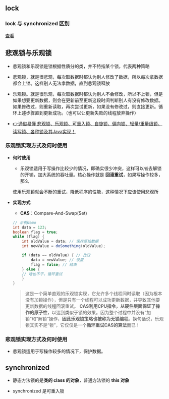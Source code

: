 ## lock

### lock 与 synchronized 区别
[查看](https://www.cnblogs.com/baizhanshi/p/6419268.html)

## 悲观锁与乐观锁

- 悲观锁和乐观锁是锁根据性质分的类，并不特指某个锁，代表两种策略

- 悲观锁，就是很悲观，每次取数据时都认为别人修改了数据，所以每次拿数据都会上锁。这样别人无法拿数据，直到悲观锁释放

- 乐观锁。就是很乐观，每次取数据时都认为别人不会修改，所以不上锁，但是如果想要更新数据，则会在更新前至更新这段时间判断别人有没有修改数据。如果修改过，则重新读取，再次尝试更新，如果没有修改过，则直接更新。循环上述步骤直到更新成功。（也可以让更新失败的线程放弃操作）

- [👉通俗易懂 悲观锁、乐观锁、可重入锁、自旋锁、偏向锁、轻量/重量级锁、读写锁、各种锁及其Java实现！](https://zhuanlan.zhihu.com/p/71156910)

### 乐观锁实现方式及何时使用

- **何时使用**

    - 乐观锁适用于写操作比较少的情况，即确实很少冲突，这样可以省去解锁的开销，加大系统的吞吐量。核心操作就是 **回滚重试**，如果写操作较多，那么
    
    使用乐观锁就会不断的重试，降低程序的性能，这种情况下应该使用悲观所

- **实现方式**

    - **CAS**：Compare-And-Swap(Set)
    ```java
    // 示例demo
    int data = 123; 
    boolean flag = true;
    while (flag) {
        int oldValue = data; // 保存原始数据
        int newValue = doSomething(oldValue); 

        if (data == oldValue) { // 比较
            data = newValue; // 设置
            flag = false; // 结束
        } else {
        // 啥也不干，循环重试
        }
    }
    ```
    >  这是一个简单直观的乐观锁实现，它允许多个线程同时读取（因为根本没有加锁操作），但是只有一个线程可以成功更新数据，并导致其他要更新数据的线程回滚重试。 **CAS利用CPU指令，从硬件层面保证了操作的原子性**，以达到类似于锁的效果。因为整个过程中并没有“加锁”和“解锁”操作，**因此乐观锁策略也被称为无锁编程**。换句话说，乐观锁其实不是“锁”，它仅仅是一个**循环重试CAS的算法**而已！

### 悲观锁实现方式及何时使用

- 悲观锁适用于写操作较多的情况下，保护数据。

## synchronized 

- 静态方法锁的是**类的 class 的对象**，普通方法锁的 **this 对象**

- synchronized 是可重入锁